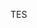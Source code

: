 <head>
<script>
(function (m, a, z, e) {
  var s, t;
  try {
    t = m.sessionStorage.getItem('maze-us');
  } catch (err) {}

  if (!t) {
    t = new Date().getTime();
    try {
      m.sessionStorage.setItem('maze-us', t);
    } catch (err) {}
  }

  s = a.createElement('script');
  s.src = z + '?apiKey=' + e;
  s.async = true;
  a.getElementsByTagName('head')[0].appendChild(s);
  m.mazeUniversalSnippetApiKey = e;
})(window, document, 'https://snippet.maze.co/maze-universal-loader.js', '5185fbff-ca77-4f4f-8d20-23ddb0fadc2d');
</script>
<head>
TES